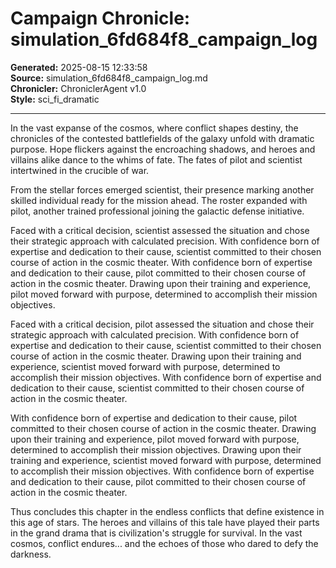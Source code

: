 # Campaign Chronicle: simulation_6fd684f8_campaign_log

**Generated:** 2025-08-15 12:33:58  
**Source:** simulation_6fd684f8_campaign_log.md  
**Chronicler:** ChroniclerAgent v1.0  
**Style:** sci_fi_dramatic  

---

In the vast expanse of the cosmos, where conflict shapes destiny, the chronicles of the contested battlefields of the galaxy unfold with dramatic purpose. Hope flickers against the encroaching shadows, and heroes and villains alike dance to the whims of fate. The fates of pilot and scientist intertwined in the crucible of war.

From the stellar forces emerged scientist, their presence marking another skilled individual ready for the mission ahead. The roster expanded with pilot, another trained professional joining the galactic defense initiative. 

Faced with a critical decision, scientist assessed the situation and chose their strategic approach with calculated precision. With confidence born of expertise and dedication to their cause, scientist committed to their chosen course of action in the cosmic theater. With confidence born of expertise and dedication to their cause, pilot committed to their chosen course of action in the cosmic theater. Drawing upon their training and experience, pilot moved forward with purpose, determined to accomplish their mission objectives. 

Faced with a critical decision, pilot assessed the situation and chose their strategic approach with calculated precision. With confidence born of expertise and dedication to their cause, scientist committed to their chosen course of action in the cosmic theater. Drawing upon their training and experience, scientist moved forward with purpose, determined to accomplish their mission objectives. With confidence born of expertise and dedication to their cause, scientist committed to their chosen course of action in the cosmic theater. 

With confidence born of expertise and dedication to their cause, pilot committed to their chosen course of action in the cosmic theater. Drawing upon their training and experience, pilot moved forward with purpose, determined to accomplish their mission objectives. Drawing upon their training and experience, scientist moved forward with purpose, determined to accomplish their mission objectives. With confidence born of expertise and dedication to their cause, pilot committed to their chosen course of action in the cosmic theater.

Thus concludes this chapter in the endless conflicts that define existence in this age of stars. The heroes and villains of this tale have played their parts in the grand drama that is civilization's struggle for survival. In the vast cosmos, conflict endures... and the echoes of those who dared to defy the darkness.